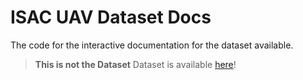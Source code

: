 # ISAC UAV Dataset Docs

The code for the interactive documentation for the dataset available.

> **This is not the Dataset**
> Dataset is available [here](https://github.com/EMS-TU-Ilmenau/isac-uav-dataset)!
